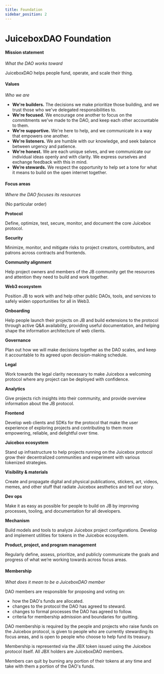 ```yaml
---
title: Foundation
sidebar_position: 2
---
```


# JuiceboxDAO Foundation

#### Mission statement

*What the DAO works toward*

JuiceboxDAO helps people fund, operate, and scale their thing.

#### Values

*Who we are*

- **We're builders.** The decisions we make prioritize those building, and we trust those who we've delegated responsibilities to.
- **We're focused.** We encourage one another to focus on the commitments we've made to the DAO, and keep each other accountable to them.
- **We're supportive.** We're here to help, and we communicate in a way that empowers one another.
- **We're listeners.** We are humble with our knowledge, and seek balance between urgency and patience.
- **We're honest.** We are each unique selves, and we communicate our individual ideas openly and with clarity. We express ourselves and exchange feedback with this in mind.
- **We’re stewards.** We respect the opportunity to help set a tone for what it means to build on the open internet together.

#### Focus areas

*Where the DAO focuses its resources*

(No particular order)

**Protocol**

Define, optimize, test, secure, monitor, and document the core Juicebox protocol.

**Security**

Minimize, monitor, and mitigate risks to project creators, contributors, and patrons across contracts and frontends.

**Community alignment**

Help project owners and members of the JB community get the resources and attention they need to build and work together.

**Web3 ecosystem**

Position JB to work with and help other public DAOs, tools, and services to safely widen opportunities for all in Web3.

**Onboarding**

Help people launch their projects on JB and build extensions to the protocol through active Q&A availability, providing useful documentation, and helping shape the information architecture of web clients.

**Governance**

Plan out how we will make decisions together as the DAO scales, and keep it accountable to its agreed upon decision-making schedule.

**Legal**

Work towards the legal clarity necessary to make Juicebox a welcoming protocol where any project can be deployed with confidence.

**Analytics**

Give projects rich insights into their community, and provide overview information about the JB protocol.

**Frontend**

Develop web clients and SDKs for the protocol that make the user experience of exploring projects and contributing to them more empowering, reliable, and delightful over time.

**Juicebox ecosystem**

Stand up infrastructure to help projects running on the Juicebox protocol grow their decentralized communities and experiment with various tokenized strategies.

**Visibility & materials**

Create and propagate digital and physical publications, stickers, art, videos, memes, and other stuff that radiate Juicebox aesthetics and tell our story.

**Dev ops**

Make it as easy as possible for people to build on JB by improving processes, tooling, and documentation for all developers.

**Mechanism**

Build models and tools to analyze Juicebox project configurations. Develop and implement utilities for tokens in the Juicebox ecosystem.

**Product, project, and program management**

Regularly define, assess, prioritize, and publicly communicate the goals and progress of what we’re working towards across focus areas.

#### Membership

*What does it mean to be a JuiceboxDAO member*

DAO members are responsible for proposing and voting on:

- how the DAO's funds are allocated.
- changes to the protocol the DAO has agreed to steward.
- changes to formal processes the DAO has agreed to follow.
- criteria for membership admission and boundaries for quitting.

DAO membership is required by the people and projects who raise funds on the Juicebox protocol, is given to people who are currently stewarding its focus areas, and is open to people who choose to help fund its treasury.

Membership is represented via the JBX token issued using the Juicebox protocol itself. All JBX holders are JuiceboxDAO members.

Members can quit by burning any portion of their tokens at any time and take with them a portion of the DAO's funds.
